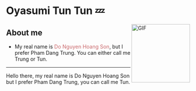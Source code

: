 # Oyasumi Tun Tun 💤

<img align="right" alt="GIF" height="160px" src="https://media.giphy.com/media/du3J3cXyzhj75IOgvA/giphy.gif" />

## About me

- My real name is <span style="color:#ca696c;font-style:bold;">Do Nguyen Hoang Son</span>, but I prefer Pham Dang Trung. You can either call me Trung or Tun.

--- 

Hello there, my real name is Do Nguyen Hoang Son but I prefer Pham Dang Trung, you can call me Tun.

